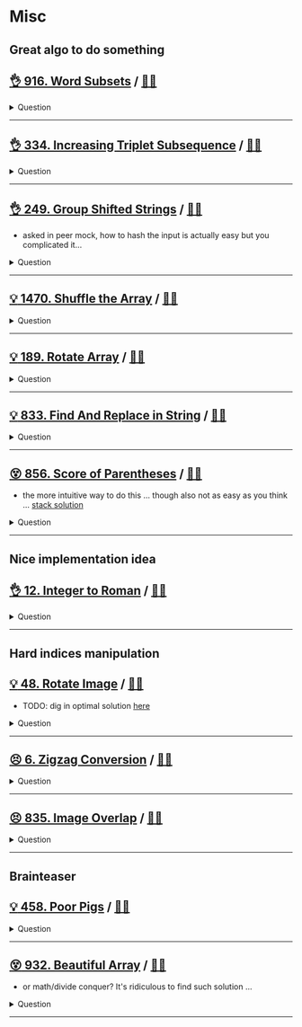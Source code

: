 # Misc

## Great algo to do something

## [:ok_hand: 916. Word Subsets](https://leetcode.com/problems/word-subsets/) / [:man_technologist:](word_subsets.h)

<details><summary markdown="span">Question</summary>

```markdown
You are given two string arrays words1 and words2.
- A string b is a **subset** of string a if
  every letter in b occurs in a including multiplicity.
- For example, "wrr" is a subset of "warrior" but is not a subset of "world".

- A string a from words1 is **universal** if
  for every string b in words2, b is a subset of a.

- Return an array of all the universal strings in words1.
  You may return the answer in any order.
```

</details>

------------------------------------------------------------------------------

## [:ok_hand: 334. Increasing Triplet Subsequence](https://leetcode.com/problems/increasing-triplet-subsequence/) / [:man_technologist:](inc_triplet_subseq.h)

<details><summary markdown="span">Question</summary>

```markdown
Given an integer array nums
return true if there exists a triple of indices (i, j, k) such that
- i < j < k and
- nums[i] < nums[j] < nums[k].

If no such indices exists, return false.
```

</details>

------------------------------------------------------------------------------

## [:ok_hand: 249. Group Shifted Strings](https://leetcode.com/problems/group-shifted-strings/) / [:man_technologist:](group_shifted_strings.h)

- asked in peer mock, how to hash the input is actually easy but you complicated it...

<details><summary markdown="span">Question</summary>

```markdown
We can shift a string by shifting each of its letters to its successive letter.
- For example, "abc" can be shifted to be "bcd" and "za" could shift to "ab"

We can keep shifting the string to form a sequence.
- For example, we can keep shifting "abc" to form the sequence: "abc" -> "bcd" -> ... -> "xyz".

Given an array of strings strings, group all strings[i] that belong to the same shifting sequence.
You may return the answer in any order.

Input: strings = ["abc","bcd","acef","xyz","az","ba","a","z"]
Output: [["acef"],["a","z"],["abc","bcd","xyz"],["az","ba"]]
```

</details>

------------------------------------------------------------------------------

## [:bulb: 1470. Shuffle the Array](https://leetcode.com/problems/shuffle-the-array) / [:man_technologist:](shuffle_array.h)
<details><summary markdown="span">Question</summary>

- Challenge: how to do it in-place without extra memory?

```markdown
Given the array nums consisting of 2n elements in the form [x1,x2,...,xn,y1,y2,...,yn].

Return the array in the form [x1,y1,x2,y2,...,xn,yn].

Note: 1 <= nums[i] <= 10^3

Input: nums = [2,5,1,3,4,7], n = 3
Output: [2,3,5,4,1,7]
```

</details>

------------------------------------------------------------------------------
## [:bulb: 189. Rotate Array](https://leetcode.com/problems/rotate-array/) / [:man_technologist:](rotate_array.h)
<details><summary markdown="span">Question</summary>

- "How to rotate 1" is actually interesting than you think ... give it a try!

```markdown
Given an array, rotate the array to the right by k steps, where k is non-negative.

Input: nums = [1,2,3,4,5,6,7], k = 3
Output: [5,6,7,1,2,3,4]
```

</details>

------------------------------------------------------------------------------

## [:bulb: 833. Find And Replace in String](https://leetcode.com/problems/find-and-replace-in-string/) / [:man_technologist:](find_and_replace_in_string.h)

<details><summary markdown="span">Question</summary>

```markdown
You are given a 0-indexed string s that you must perform k replacement
operations on. The replacement operations are given as three 0-indexed parallel
arrays, all of length k:
- indices
- sources
- targets

To complete the ith replacement operation:

- Check if the substring sources[i] occurs at index indices[i] in the original
string s. If it does not occur, do nothing. Otherwise if it does occur, replace
that substring with targets[i].

For example, if
- s = "abcd", indices[i] = 0, sources[i] = "ab", and targets[i] = "eee",
- then the result of this replacement will be "eeecd".

All replacement operations must occur simultaneously, meaning the replacement
operations should not affect the indexing of each other.

The testcases will be generated such that the replacements will not overlap.

For example, a test-case with s = "abc", indices = [0, 1], and
sources = ["ab","bc"] will not be generated because the "ab" and "bc"
replacements overlap. Return the resulting string after performing all
replacement operations on s.

A substring is a contiguous sequence of characters in a string.
</details>

------------------------------------------------------------------------------

## [:bulb: 1209. Remove All Adjacent Duplicates in String II](https://leetcode.com/problems/remove-all-adjacent-duplicates-in-string-ii/) / [:man_technologist:](remove_adj_dups_ii.h)
<details><summary markdown="span">Question</summary>

```markdown
You are given a string s and an integer k,
- a k duplicate removal
    - consists of choosing k adjacent and equal letters from s and removing them
    - causing the left and the right side of the deleted substring to concatenate together.

- We repeatedly make k duplicate removals on s until we no longer can.

Return the final string after all such duplicate removals have been made.
It is guaranteed that the answer is unique.

Input: s = "deeedbbcccbdaa", k = 3
Output: "aa"
Explanation:
- First delete "eee" and "ccc", get "ddbbbdaa"
- Then delete "bbb", get "dddaa"
- Finally delete "ddd", get "aa"
```

</details>

------------------------------------------------------------------------------

## [:dizzy_face: 856. Score of Parentheses](https://leetcode.com/problems/score-of-parentheses/) / [:man_technologist:](score_of_parentheses.h)

- the more intuitive way to do this ... though also not as easy as you think ... [stack solution](score_of_parentheses_stack_sol.h)

<details><summary markdown="span">Question</summary>

```markdown
Given a balanced parentheses string s, return the score of the string.

The score of a balanced parentheses string is based on the following rule:

- "()" has score 1.
- AB has score A + B, where A and B are balanced parentheses strings.
- (A) has score 2 * A, where A is a balanced parentheses string.

Input: s = "(())"
Output: 2

Input: s = "()()"
Output: 2
```

</details>

------------------------------------------------------------------------------

## Nice implementation idea

## [:ok_hand: 12. Integer to Roman](https://leetcode.com/problems/integer-to-roman/) / [:man_technologist:](integer_to_roman.h)

<details><summary markdown="span">Question</summary>

```markdown
Roman numerals are represented by seven different symbols: I, V, X, L, C, D and M.

Symbol       Value
I             1
V             5
X             10
L             50
C             100
D             500
M             1000

For example,
- 2 is written as II in Roman numeral, just two one's added together.
- 12 is written as XII, which is simply X + II.
- he number 27 is written as XXVII, which is XX + V + II.

Roman numerals are usually written largest to smallest from left to right.
However, the numeral for four is not IIII. Instead, the number four is written as IV.
Because the one is before the five we subtract it making four.
The same principle applies to the number nine, which is written as IX.
There are six instances where subtraction is used:

- I can be placed before V (5) and X (10) to make 4 and 9.
- X can be placed before L (50) and C (100) to make 40 and 90.
- C can be placed before D (500) and M (1000) to make 400 and 900.

Given an integer, convert it to a roman numeral.
```

</details>

------------------------------------------------------------------------------

## Hard indices manipulation

## [:bulb: 48. Rotate Image](https://leetcode.com/problems/rotate-image/) / [:man_technologist:](rotate_image.h)

- TODO: dig in optimal solution [here](rotate_image_optimal.h)

<details><summary markdown="span">Question</summary>

```markdown
You are given an n x n 2D matrix representing an image,
rotate the image by 90 degrees (clockwise).

You have to rotate the image in-place, which means you have to modify the input
2D matrix directly.

DO NOT allocate another 2D matrix and do the rotation.

Input: matrix = [[1,2,3],[4,5,6],[7,8,9]]
Output: [[7,4,1],[8,5,2],[9,6,3]]
```

</details>

------------------------------------------------------------------------------

## [:persevere: 6. Zigzag Conversion](https://leetcode.com/problems/zigzag-conversion) / [:man_technologist:](zigzag_conversion.h)

<details><summary markdown="span">Question</summary>

```markdown
The string "PAYPALISHIRING" is written in a zigzag pattern on a given number of
rows like this:

P   A   H   N
A P L S I I G
Y   I   R

And then read line by line: "PAHNAPLSIIGYIR"

Input: s = "PAYPALISHIRING", numRows = 4
Output: "PINALSIGYAHRPI"
Explanation:
P     I    N
A   L S  I G
Y A   H R
P     I
```

</details>

------------------------------------------------------------------------------

## [:persevere: 835. Image Overlap](https://leetcode.com/problems/image-overlap/) / [:man_technologist:](image_overlap.h)

<details><summary markdown="span">Question</summary>

```markdown
You are given two images, img1 and img2,
- represented as binary, square matrices of size n x n.
- A binary matrix has only 0s and 1s as values.

We translate one image however we choose by
- sliding all the 1 bits left, right, up, and/or down any number of units.

We then place it on top of the other image.

We can then calculate the overlap by counting the number of positions that have
a 1 in both images.

Note also that a translation does not include any kind of rotation.

Any 1 bits that are translated outside of the matrix borders are erased.
Return the largest possible overlap.

Input: img1 = [[1,1,0],[0,1,0],[0,1,0]], img2 = [[0,0,0],[0,1,1],[0,0,1]]
Output: 3
Explanation: making a right shift then down shift of img1 - it becomes
[[0,0,0],[0,1,1],[0,0,1]], which has 3 overlap with img2
```

</details>

------------------------------------------------------------------------------

## Brainteaser

## [:bulb: 458. Poor Pigs](https://leetcode.com/problems/poor-pigs) / [:man_technologist:](pool_pigs.h)

<details><summary markdown="span">Question</summary>

```markdown
There are buckets buckets of liquid, where exactly one of the buckets is poisonous.
To figure out which one is poisonous,
you feed some number of (poor) pigs the liquid to see whether they will die or not.

Unfortunately, you only have minutesToTest minutes to determine which bucket is poisonous.

You can feed the pigs according to these steps:

- Choose some live pigs to feed.
- One pig can drink several buckets in each test round simultaneously and will take no time.
- Several pigs can drink the same buckets in each test round.
- Wait for minutesToDie minutes. You may not feed any other pigs during this time.
- After minutesToDie minutes have passed, any pigs that have been fed the poisonous bucket will die, and all others will survive.
- Repeat this process until you run out of time.

Given buckets, minutesToDie, and minutesToTest,
return the minimum number of pigs needed to figure out which bucket is poisonous within the allotted time.

Input: buckets = 4, minutesToDie = 15, minutesToTest = 15
Output: 2

Input: buckets = 4, minutesToDie = 15, minutesToTest = 30
Output: 2
```

</details>

------------------------------------------------------------------------------

## [:dizzy_face: 932. Beautiful Array](https://leetcode.com/problems/beautiful-array/) / [:man_technologist:](beautiful_array.h)

- or math/divide conquer? It's ridiculous to find such solution ...

<details><summary markdown="span">Question</summary>

```markdown
An array nums of length n is beautiful if:

nums is a permutation of the integers in the range [1, n].

- For every 0 <= i < j < n, there is no index k with i < k < j
  where `2 * nums[k] == nums[i] + nums[j]`.

Given the integer n, return any beautiful array nums of length n.
There will be at least one valid answer for the given n.

Input: n = 4
Output: [2,1,4,3]

Input: n = 5
Output: [3,1,2,5,4]

Input: n = 6
Output: [1,5,3,2,6,4]
```

</details>

------------------------------------------------------------------------------
